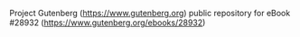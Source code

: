 Project Gutenberg (https://www.gutenberg.org) public repository for eBook #28932 (https://www.gutenberg.org/ebooks/28932)
